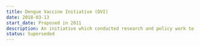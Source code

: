 ```yaml
---
title: Dengue Vaccine Initiative (DVI)
date: 2018-03-13
start_date: Proposed in 2011
description: An initiative which conducted research and policy work to promote the development of a dengue vaccine.
status: Superseded
---
```

